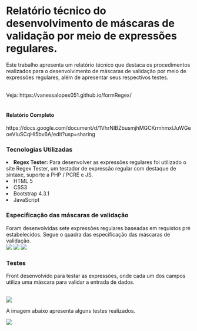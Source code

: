 <h1> Relatório técnico do desenvolvimento de máscaras de validação por meio de expressões regulares.</h1>
 <p>Este trabalho apresenta um relatório técnico que destaca os procedimentos realizados para o desenvolvimento de máscaras de validação por meio de expressões regulares, além de apresentar seus respectivos testes.</p>
<br>
Veja: https://vanessalopes051.github.io/formRegex/
<br>
<br>
<h4>Relatório Completo</h4>
https://docs.google.com/document/d/1VhrNIBZbusmjhMGCKrmhmxlJuWGeoeVIuSCqHI5bv6A/edit?usp=sharing
 
<h3>Tecnologias Utilizadas</h3>
<li><strong>Regex Tester:</strong> Para desenvolver as expressões regulares foi utilizado o site Regex Tester, um testador de expressão regular com destaque de sintaxe, suporte a PHP / PCRE e JS.</li>
<li>HTML 5</li>
<li>CSS3</li>
<li>Bootstrap 4.3.1</li>
<li>JavaScript</li>

<h3>Especificação das máscaras de validação</h3>
Foram desenvolvidas sete expressões regulares baseadas em requistos pré estabelecidos. Segue o quadra das especificação das máscaras de validação.
<br>
<img src="https://user-images.githubusercontent.com/54334704/199526642-3a24bed2-bc58-4d0d-bfd6-4ac74e1c4a55.png">
<img src="https://user-images.githubusercontent.com/54334704/199526772-03b36748-5370-445a-968d-a7f1e9353d3c.png">
<img src="https://user-images.githubusercontent.com/54334704/199526842-3687f693-7800-4646-ad3d-6a1e87b306a3.png">

<h3>Testes</h3>
<p>Front desenvolvido para testar as expressões, onde cada um dos campos utiliza uma máscara para validar a entrada de dados.</p>
<br>

<img src="https://user-images.githubusercontent.com/54334704/199528019-e57ee284-1a68-4a82-880e-6bb139d070d5.png">
<br>
<p>A imagem abaixo apresenta alguns testes realizados.</p>
<img src="https://user-images.githubusercontent.com/54334704/199529426-a067e5ef-898f-4ab7-b752-05f07a796782.png">



